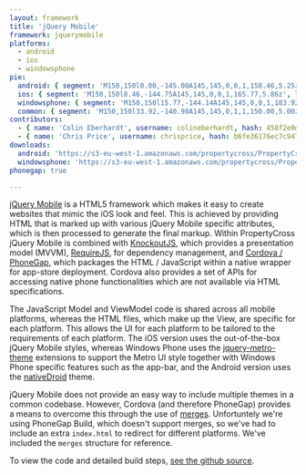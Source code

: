 ```yaml
---
layout: framework
title: 'jQuery Mobile'
framework: jquerymobile
platforms:
  - android
  - ios
  - windowsphone
pie:
  android: { segment: 'M150,150l0.00,-145.00A145,145,0,0,1,158.46,5.25z', line: 'M150,150l8.46,-144.75' }
  ios: { segment: 'M150,150l8.46,-144.75A145,145,0,0,1,165.77,5.86z', line: 'M150,150l15.77,-144.14' }
  windowsphone: { segment: 'M150,150l15.77,-144.14A145,145,0,0,1,183.92,9.02z', line: 'M150,150l33.92,-140.98' }
  common: { segment: 'M150,150l33.92,-140.98A145,145,0,1,1,150.00,5.00z', line: 'M150,150l-0.00,-145.00' }
contributors:
  - { name: 'Colin Eberhardt', username: colineberhardt, hash: 458f2e0d08d4114f8b323798cfea141d }
  - { name: 'Chris Price', username: chrisprice, hash: b6fe36176ec7c9475374a5cd3b7bef1a }
downloads:
  android: 'https://s3-eu-west-1.amazonaws.com/propertycross/PropertyCross-jquerymobile-da776067e7e7682fdc4209faf6ee987a0dfae739.apk'
  windowsphone: 'https://s3-eu-west-1.amazonaws.com/propertycross/PropertyCross-jquerymobile-initial.xap'
phonegap: true

---
```


[jQuery Mobile](http://jquerymobile.com) is a HTML5 framework which makes it easy to create websites that mimic the iOS look and feel. This is achieved by providing HTML that is marked up with various jQuery Mobile specific attributes, which is then processed to generate the final markup. Within PropertyCross jQuery Mobile is combined with [KnockoutJS](http://knockoutjs.com/), which provides a presentation model (MVVM), [RequireJS](http://requirejs.org/), for dependency management, and [Cordova / PhoneGap](http://phonegap.com/), which packages the HTML / JavaScript within a native wrapper for app-store deployment. Cordova also provides a set of APIs for accessing native phone functionalities which are not available via HTML specifications.

The JavaScript Model and ViewModel code is shared across all mobile platforms, whereas the HTML files, which make up the View, are specific for each platform. This allows the UI for each platform to be tailored to the requirements of each platform. The iOS version uses the out-of-the-box jQuery Mobile styles, whereas Windows Phone uses the [jquery-metro-theme](http://sgrebnov.github.com/jqmobile-metro-theme/) extensions to support the Metro UI style together with Windows Phone specific features such as the app-bar, and the Android version uses the [nativeDroid](http://flypixel.com/nativedroid-a-theme-for-jquery-mobile/7892175001166318) theme.

jQuery Mobile does not provide an easy way to include multiple themes in a common codebase. However, Cordova (and therefore PhoneGap) provides a means to overcome this through the use of [merges](http://cordova.apache.org/docs/en/3.0.0/guide_cli_index.md.html#The%20Command-line%20Interface_customize_each_platform). Unfortuntely we're using PhoneGap Build, which doesn't support merges, so we've had to include an extra `index.html` to redirect for different platforms. We've included the `merges` structure for reference.


To view the code and detailed build steps, <a href='{{ site.githuburl }}/tree/master/jquerymobile'>see the github source</a>.